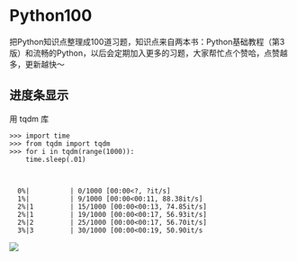 # Python100
把Python知识点整理成100道习题，知识点来自两本书：Python基础教程（第3版）和流畅的Python，以后会定期加入更多的习题，大家帮忙点个赞哈，点赞越多，更新越快～


## 进度条显示

用 tqdm 库


```
>>> import time
>>> from tqdm import tqdm
>>> for i in tqdm(range(1000)):
    time.sleep(.01)

    

  0%|          | 0/1000 [00:00<?, ?it/s]
  1%|          | 9/1000 [00:00<00:11, 88.38it/s]
  2%|1         | 15/1000 [00:00<00:13, 74.85it/s]
  2%|1         | 19/1000 [00:00<00:17, 56.93it/s]
  2%|2         | 25/1000 [00:00<00:17, 56.70it/s]
  3%|3         | 30/1000 [00:00<00:19, 50.90it/s
```

![](http://blog.pyzhishiquan.com/img/20200625212814.png)